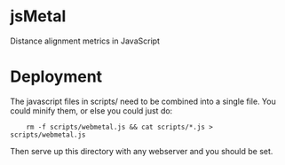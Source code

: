 jsMetal
=======

Distance alignment metrics in JavaScript

Deployment
==========

The javascript files in scripts/ need to be combined into a single file. You could minify them,
or else you could just do:

        rm -f scripts/webmetal.js && cat scripts/*.js > scripts/webmetal.js

Then serve up this directory with any webserver and you should be set.



